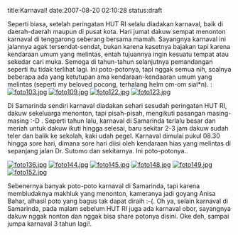 title:Karnaval!
date:2007-08-20 02:10:28
status:draft

Seperti biasa, setelah peringatan HUT RI selalu diadakan karnaval, baik di daerah-daerah maupun di pusat kota. Hari jumat dakuw sempat menonton karnaval di tenggarong seberang bersama mamah. Sayangnya karnaval ini jalannya agak tersendat-sendat, bukan karena kasetnya bajakan tapi karena kendaraan umum yang melintas, entah tujuannya ingin kesuatu tempat atau sekedar cari muka. Semoga di tahun-tahun selanjutnya pemandangan seperti itu tidak terlihat lagi. Ini poto-potonya, tapi nggak semua nih, soalnya beberapa ada yang ketutupan ama kendaraan-kendaaran umum yang melintas (seperti my beloved pocong, terhalang helm om-om sial*n). :
<a href="http://kecebongsoft.files.wordpress.com/2007/08/foto103.jpg" title="foto103.jpg"><img src="http://kecebongsoft.files.wordpress.com/2007/08/foto103.thumbnail.jpg" alt="foto103.jpg" /></a> <a href="http://kecebongsoft.files.wordpress.com/2007/08/foto109.jpg" title="foto109.jpg"><img src="http://kecebongsoft.files.wordpress.com/2007/08/foto109.thumbnail.jpg" alt="foto109.jpg" /></a> <a href="http://kecebongsoft.files.wordpress.com/2007/08/foto122.jpg" title="foto122.jpg"><img src="http://kecebongsoft.files.wordpress.com/2007/08/foto122.thumbnail.jpg" alt="foto122.jpg" /></a> <a href="http://kecebongsoft.files.wordpress.com/2007/08/foto123.jpg" title="foto123.jpg"><img src="http://kecebongsoft.files.wordpress.com/2007/08/foto123.thumbnail.jpg" alt="foto123.jpg" /></a>

Di Samarinda sendiri karnaval diadakan sehari sesudah peringatan HUT RI, dakuw sekeluarga menonton, tapi pisah-pisah, mengikuti pasangan masing-masing :-D . Seperti tahun lalu, karnaval di Samarinda terlalu besar dan meriah untuk dakuw ikuti hingga selesai, baru sekitar 2-3 jam dakuw sudah teler dan balik ke sekolah, kaki udah pegel. Karnaval dimulai pukul 08.30 hingga sore hari, dimana sore hari diisi oleh kendaraan hias yang melintas di sepanjang jalan Dr. Sutomo dan sekitarnya. Ini poto-potonya..

<a href="http://kecebongsoft.files.wordpress.com/2007/08/foto136.jpg" title="foto136.jpg"><img src="http://kecebongsoft.files.wordpress.com/2007/08/foto136.thumbnail.jpg" alt="foto136.jpg" /></a> <a href="http://kecebongsoft.files.wordpress.com/2007/08/foto144.jpg" title="foto144.jpg"><img src="http://kecebongsoft.files.wordpress.com/2007/08/foto144.thumbnail.jpg" alt="foto144.jpg" /></a> <a href="http://kecebongsoft.files.wordpress.com/2007/08/foto145.jpg" title="foto145.jpg"><img src="http://kecebongsoft.files.wordpress.com/2007/08/foto145.thumbnail.jpg" alt="foto145.jpg" /></a> <a href="http://kecebongsoft.files.wordpress.com/2007/08/foto148.jpg" title="foto148.jpg"><img src="http://kecebongsoft.files.wordpress.com/2007/08/foto148.thumbnail.jpg" alt="foto148.jpg" /></a>
<a href="http://kecebongsoft.files.wordpress.com/2007/08/foto149.jpg" title="foto149.jpg"><img src="http://kecebongsoft.files.wordpress.com/2007/08/foto149.thumbnail.jpg" alt="foto149.jpg" /></a> <a href="http://kecebongsoft.files.wordpress.com/2007/08/foto152.jpg" title="foto152.jpg"><img src="http://kecebongsoft.files.wordpress.com/2007/08/foto152.thumbnail.jpg" alt="foto152.jpg" /></a>

Sebenernya banyak poto-poto karnaval di Samarinda, tapi karena membludaknya makhluk yang menonton, kameranya jadi goyang Anisa Bahar, alhasil poto yang bagus tak dapat diraih :-(. Oh ya, selain karnaval di Samarinda, pada malam sebelum HUT RI juga ada karnaval obor, sayangnya dakuw nggak nonton dan nggak bisa share potonya disini. Oke deh, sampai jumpa karnaval 3 tahun lagi!.